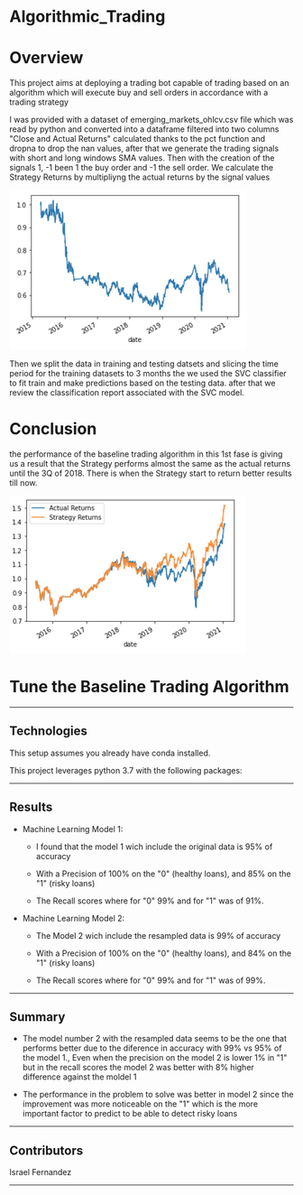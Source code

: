 # Algorithmic_Trading

# Overview

This project aims at deploying a trading bot capable of trading based on an algorithm which will execute buy and sell orders in accordance with a trading strategy

I was provided with a dataset of emerging_markets_ohlcv.csv file which was read by python and converted into a dataframe filtered into two columns "Close and Actual Returns" calculated thanks to the pct function and dropna to drop the nan values, after that we generate the trading signals with short and long windows SMA values. Then with the creation of the signals 1, -1 been 1 the buy order and -1 the sell order. We calculate the Strategy Returns by multipliyng the actual returns by the signal values

![Algorithmic_trading](images/Strategy_returns.png)

Then we split the data in training and testing datsets and slicing the time period for the training datasets to 3 months the we used the SVC classifier to fit train and make predictions based on the testing data. after that we review the classification report associated with the SVC model.

# Conclusion 
the performance of the baseline trading algorithm in this 1st fase is giving us a result that the Strategy performs almost the same as the actual returns until the 3Q of 2018. There is when the Strategy start to return better results till now.

![Algorithmic_trading](images/svm_plot.png)

# Tune the Baseline Trading Algorithm






---

## Technologies

This setup assumes you already have conda installed.

This project leverages python 3.7 with the following packages:



---

## Results

* Machine Learning Model 1:
  
  * I found that the model 1 wich include the original data is 95% of accuracy
  
  * With a Precision of 100% on the "0" (healthy loans), and 85% on the "1" (risky loans)
  
  * The Recall scores where for "0" 99% and for "1" was of 91%.



* Machine Learning Model 2:
  
  * The Model 2 wich include the resampled data is 99% of accuracy
  
  * With a Precision of 100% on the "0" (healthy loans), and 84% on the "1" (risky loans)
  
  * The Recall scores where for "0" 99% and for "1" was of 99%.
  
---

## Summary

* The model number 2 with the resampled data seems to be the one that performs better due to the diference in accuracy with 99% vs 95% of the model 1., Even when the precision on the model 2 is lower 1% in "1" but in the recall scores the model 2 was better with 8% higher difference against the moldel 1  

* The performance in the problem to solve was better in model 2 since the improvement was more noticeable on the "1" which is the more important factor to predict to be able to detect risky loans 




---
## Contributors

Israel Fernandez

---

